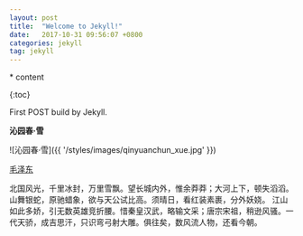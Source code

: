 ```yaml
---
layout: post
title:  "Welcome to Jekyll!"
date:   2017-10-31 09:56:07 +0800
categories: jekyll
tag: jekyll
---
```


\* content

{:toc}

First POST build by Jekyll.

**沁园春·雪**



![沁园春·雪]({{ '/styles/images/qinyuanchun_xue.jpg' }})



[毛泽东](#)

北国风光，千里冰封，万里雪飘。望长城内外，惟余莽莽；大河上下，顿失滔滔。山舞银蛇，原驰蜡象，欲与天公试比高。须晴日，看红装素裹，分外妖娆。
江山如此多娇，引无数英雄竞折腰。惜秦皇汉武，略输文采；唐宗宋祖，稍逊风骚。一代天骄，成吉思汗，只识弯弓射大雕。俱往矣，数风流人物，还看今朝。

[jekyll-docs]: https://jekyllrb.com/docs/home
[jekyll-gh]:   https://github.com/jekyll/jekyll
[jekyll-talk]: https://talk.jekyllrb.com/
